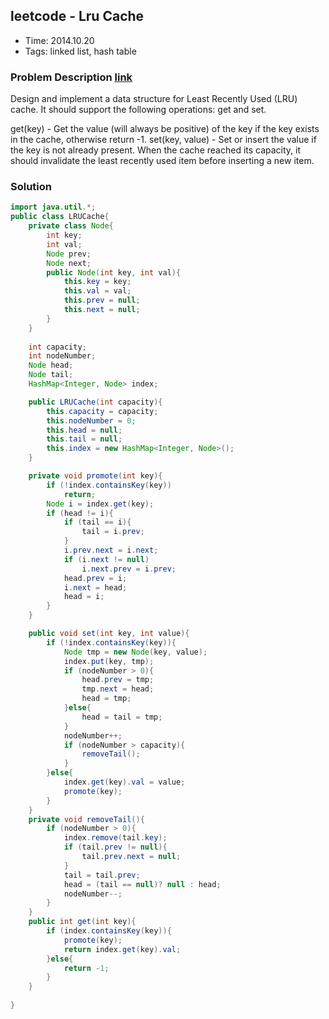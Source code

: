 ## leetcode - Lru Cache
- Time: 2014.10.20
- Tags: linked list, hash table

### Problem Description [link][1]
Design and implement a data structure for Least Recently Used (LRU) cache. It should support the following operations: get and set.

get(key) - Get the value (will always be positive) of the key if the key exists in the cache, otherwise return -1.
set(key, value) - Set or insert the value if the key is not already present. When the cache reached its capacity, it should invalidate the least recently used item before inserting a new item.


### Solution


```java
import java.util.*;
public class LRUCache{
    private class Node{
    	int key;
        int val;
        Node prev;
        Node next;
        public Node(int key, int val){
        	this.key = key;
            this.val = val;
            this.prev = null;
            this.next = null;
        }
    }
    
	int capacity;
	int nodeNumber;
    Node head;
    Node tail;
    HashMap<Integer, Node> index;

    public LRUCache(int capacity){
    	this.capacity = capacity;
    	this.nodeNumber = 0;
        this.head = null;
        this.tail = null;
        this.index = new HashMap<Integer, Node>();
    }

    private void promote(int key){
    	if (!index.containsKey(key))
    		return;
    	Node i = index.get(key);
    	if (head != i){
    		if (tail == i){
    			tail = i.prev;
    		}
    		i.prev.next = i.next;
    		if (i.next != null)
    			i.next.prev = i.prev;
    		head.prev = i;
    		i.next = head;
    		head = i;
    	}
    }

    public void set(int key, int value){
    	if (!index.containsKey(key)){        	
    		Node tmp = new Node(key, value);
        	index.put(key, tmp);
        	if (nodeNumber > 0){
				head.prev = tmp;
				tmp.next = head;
				head = tmp;
        	}else{
				head = tail = tmp;        		
        	}
        	nodeNumber++;
        	if (nodeNumber > capacity){
        		removeTail();
        	}
    	}else{
    		index.get(key).val = value;
    		promote(key);
    	}
    }
    private void removeTail(){
    	if (nodeNumber > 0){
    		index.remove(tail.key);
    		if (tail.prev != null){
    			tail.prev.next = null;
    		}
    		tail = tail.prev;
    		head = (tail == null)? null : head;
    		nodeNumber--;
    	}
    }
    public int get(int key){
    	if (index.containsKey(key)){
    		promote(key);
    		return index.get(key).val;
    	}else{
    		return -1;
    	}
    }
    
}
```

[1]: https://oj.leetcode.com/problems/lru-cache/ "lru-cache"

